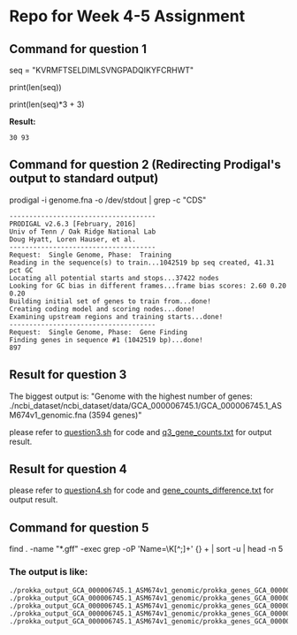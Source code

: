 # Repo for Week 4-5 Assignment

## Command for question 1
seq = "KVRMFTSELDIMLSVNGPADQIKYFCRHWT"

print(len(seq))

print(len(seq)*3 + 3)

**Result:** 

```
30 93
```

## Command for question 2 (Redirecting Prodigal's output to standard output)
prodigal -i genome.fna -o /dev/stdout | grep -c "CDS"

```
-------------------------------------
PRODIGAL v2.6.3 [February, 2016]
Univ of Tenn / Oak Ridge National Lab
Doug Hyatt, Loren Hauser, et al.
-------------------------------------
Request:  Single Genome, Phase:  Training
Reading in the sequence(s) to train...1042519 bp seq created, 41.31 pct GC
Locating all potential starts and stops...37422 nodes
Looking for GC bias in different frames...frame bias scores: 2.60 0.20 0.20
Building initial set of genes to train from...done!
Creating coding model and scoring nodes...done!
Examining upstream regions and training starts...done!
-------------------------------------
Request:  Single Genome, Phase:  Gene Finding
Finding genes in sequence #1 (1042519 bp)...done!
897
```

## Result for question 3
The biggest output is: "Genome with the highest number of genes: ./ncbi_dataset/ncbi_dataset/data/GCA_000006745.1/GCA_000006745.1_ASM674v1_genomic.fna (3594 genes)"

please refer to [question3.sh](https://github.com/Mnb66/BioE-201-230/blob/main/Genome%20Annotation/question3.sh) for code and [q3_gene_counts.txt](https://github.com/Mnb66/BioE-201-230/blob/main/Genome%20Annotation/q3_gene_counts.txt) for output result.

## Result for question 4 

please refer to [question4.sh](https://github.com/Mnb66/BioE-201-230/blob/main/Genome%20Annotation/question4.sh) for code and [gene_counts_difference.txt](https://github.com/Mnb66/BioE-201-230/blob/main/Genome%20Annotation/gene_counts_difference.txt) for output result.

## Command for question 5
find . -name "*.gff" -exec grep -oP 'Name=\K[^;]+' {} + | sort -u | head -n 5

### The output is like:
```
./prokka_output_GCA_000006745.1_ASM674v1_genomic/prokka_genes_GCA_000006745.1_ASM674v1_genomic.gff:aaeA
./prokka_output_GCA_000006745.1_ASM674v1_genomic/prokka_genes_GCA_000006745.1_ASM674v1_genomic.gff:aat
./prokka_output_GCA_000006745.1_ASM674v1_genomic/prokka_genes_GCA_000006745.1_ASM674v1_genomic.gff:abgT_1
./prokka_output_GCA_000006745.1_ASM674v1_genomic/prokka_genes_GCA_000006745.1_ASM674v1_genomic.gff:abgT_2
./prokka_output_GCA_000006745.1_ASM674v1_genomic/prokka_genes_GCA_000006745.1_ASM674v1_genomic.gff:accA
```
